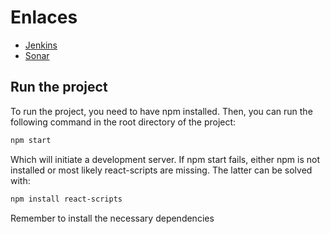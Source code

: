 # Enlaces
- [Jenkins](http://157.253.238.75:8080/jenkins-isis2603/)
- [Sonar](http://157.253.238.75:8080/sonar-isis2603/)

## Run the project
To run the project, you need to have npm installed. Then, you can run the following command in the root directory of the project:

```bash
npm start
```
Which will initiate a development server. If npm start fails, either npm is not installed or most likely react-scripts are missing. The latter can be solved with:

```bash
npm install react-scripts
```

Remember to install the necessary dependencies

